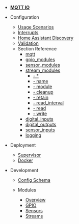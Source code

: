 - [**MQTT IO**](/)

- Configuration

  - [Usage Scenarios](config/scenarios.md)
  - [Interrupts](config/interrupts.md)
  - [Home Assistant Discovery](config/ha_discovery.md)
  - [Validation](config/validation.md)
  - Section Reference
    - [mqtt](config/reference/mqtt/)
    - [gpio_modules](config/reference/gpio_modules/)
    - [sensor_modules](config/reference/sensor_modules/)
    - [stream_modules](config/reference/stream_modules/)
        - [- *](config/reference/stream_modules/?id=stream_modules-star)
        - [- name](config/reference/stream_modules/?id=stream_modules-star-name)
        - [- module](config/reference/stream_modules/?id=stream_modules-star-module)
        - [- cleanup](config/reference/stream_modules/?id=stream_modules-star-cleanup)
        - [- retain](config/reference/stream_modules/?id=stream_modules-star-retain)
        - [- read_interval](config/reference/stream_modules/?id=stream_modules-star-read_interval)
        - [- read](config/reference/stream_modules/?id=stream_modules-star-read)
        - [- write](config/reference/stream_modules/?id=stream_modules-star-write)
    - [digital_inputs](config/reference/digital_inputs/)
    - [digital_outputs](config/reference/digital_outputs/)
    - [sensor_inputs](config/reference/sensor_inputs/)
    - [logging](config/reference/logging/)

- Deployment

  - [Supervisor](deployment/supervisor.md)
  - [Docker](deployment/docker.md)

- Development

  - [Config Schema](dev/config_schema.md)

  - Modules

    - [Overview](dev/modules/overview.md)
    - [GPIO](dev/modules/gpio.md)
    - [Sensors](dev/modules/sensors.md)
    - [Streams](dev/modules/streams.md)